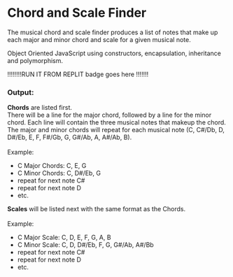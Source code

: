 # Chord and Scale Finder

 The musical chord and scale finder produces a list of notes that make up each major and minor chord and scale for a given musical note.
 
 Object Oriented JavaScript using constructors, encapsulation, inheritance and polymorphism. 
<br/>

!!!!!!!!RUN IT FROM REPLIT badge goes here !!!!!!!
### Output:  
**Chords** are listed first.  
There will be a line for the major chord, followed by a line for the minor chord.  Each line will contain the three musical notes that makeup the chord. The major and minor chords will repeat for each musical note (C, C#/Db, D, D#/Eb, E, F, F#/Gb, G, G#/Ab, A, A#/Ab, B).  
<br/>
Example:
-	C Major Chords:  C, E, G 
-	C Minor Chords:  C, D#/Eb, G  
- repeat for next note C#  
- repeat for next note D  
- etc.

**Scales** will be listed next with the same format as the Chords.  
<br/>
Example:
-	C Major Scale:  C, D, E, F, G, A, B 
-	C Minor Scale:  C, D, D#/Eb, F, G, G#/Ab, A#/Bb  
- repeat for next note C#  
- repeat for next note D  
- etc.
